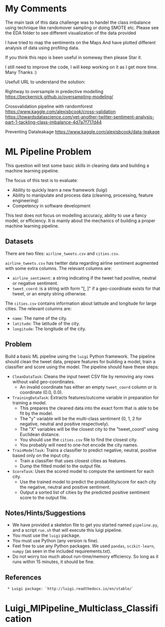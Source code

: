 # My Comments

The main task of this data challenge was to handel the class imbalance using technique like randomover sampling or doing SMOTE etc. 
Please see the EDA folder to see different visualization of the data provided

I have tried to map the sentiments on the Maps
And have plotted different analysis of data using profiling data.

If you think this repo is been useful in someway then please Star it.

I still need to improve the code, I will keep working on it as I get more time.
Many Thanks :)

Usefull URL to understand the solution:

Rightway to oversample in predective modelling
https://beckernick.github.io/oversampling-modeling/

Crossvalidation pipeline with randomforest
https://www.kaggle.com/alexisbcook/cross-validation
https://towardsdatascience.com/yet-another-twitter-sentiment-analysis-part-1-tackling-class-imbalance-4d7a7f717d44

Preventing Dataleakage
https://www.kaggle.com/alexisbcook/data-leakage

# ML Pipeline Problem

This question will test some basic skills in cleaning data and building a machine learning pipeline.

The focus of this test is to evaluate:

 * Ability to quickly learn a new framework (luigi)
 * Ability to manipulate and process data (cleaning, processing, feature engineering)
 * Competency in software development

This test does not focus on modelling accuracy, ability to use a fancy model,
or efficiency.  It is mainly about the mechanics of building a proper machine
learning pipeline.

## Datasets

There are two files: `airline_tweets.csv` and `cities.csv`.

`airline_tweets.csv` has twitter data regarding airline sentiment augmented
with some extra columns.  The relevant columns are:

* `airline_sentiment`: a string indicating if the tweet had positive,
  neutral or negative sentiment.
* `tweet_coord`: is a string with form "[<lat>, <long>]" if a
  geo-coordinate exists for that tweet, or an empty string otherwise.

The `cities.csv` contains information about latitude and longitude for large cities.
The relevant columns are:

* `name`: The name of the city.
* `latitude`: The latitude of the city.
* `longitude`: The longitude of the city.

## Problem

Build a basic ML pipeline using the `luigi` Python framework.  The pipeline
should clean the tweet data, prepare features for building a model, train a
classifier and score using the model.  The pipeline should have these steps:

 * `CleanDataTask`: Cleans the input tweet CSV file by removing any rows without valid geo-coordinates.
    * An invalid coordinate has either an empty `tweet_coord` column or is coordinate (0.0, 0.0).
 * `TrainingDataTask`: Extracts features/outcome variable in preparation for training a model.
    * This prepares the cleaned data into the exact form that is able to be fit by the model.
    * The "y" variable will be the multi-class sentiment (0, 1, 2 for negative, neutral and positive respectively).
    * The "X" variables will be the closest city to the "tweet_coord" using Euclidean distance.
    * You should use the `cities.csv` file to find the closest city.
    * You probably will need to one-hot encode the city names.
 * `TrainModelTask`: Trains a classifier to predict negative, neutral, positive based only on the input city.
    * Train a classifier that uses closest cities as features.
    * Dump the fitted model to the output file.
 * `ScoreTask`: Uses the scored model to compute the sentiment for each city.
    * Use the trained model to predict the probability/score for each city the
      negative, neutral and positive sentiment.
    * Output a sorted list of cities by the predicted positive sentiment score to the output file.

## Notes/Hints/Suggestions

 * We have provided a skeleton file to get you started named `pipeline.py`, and a
   script `run.sh` that will execute this luigi pipeline.
 * You must use the `luigi` package.
 * You must use Python (any version is fine).
 * Feel free to use any Python packages.  We used `pandas`, `scikit-learn`, `numpy`
   (as seen in the included requirements.txt).
 * Do not worry too much about run-time/memory efficiency.  So long as it runs
   within 15 minutes, it should be fine.

## References

     * Luigi package: `http://luigi.readthedocs.io/en/stable/`
# Luigi_MlPipeline_Multiclass_Classification
